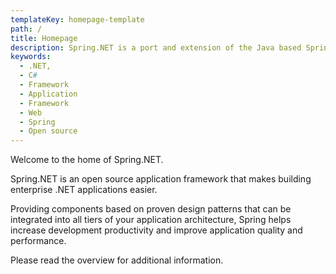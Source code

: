 ```yaml
---
templateKey: homepage-template
path: /
title: Homepage
description: Spring.NET is a port and extension of the Java based Spring Framework for .NET.
keywords:
  - .NET,
  - C#
  - Framework
  - Application
  - Framework
  - Web
  - Spring
  - Open source
---
```


Welcome to the home of Spring.NET.

Spring.NET is an open source application framework that makes building enterprise .NET applications easier.

Providing components based on proven design patterns that can be integrated into all tiers of your application architecture, Spring helps increase development productivity and improve application quality and performance.

Please read the overview for additional information.
